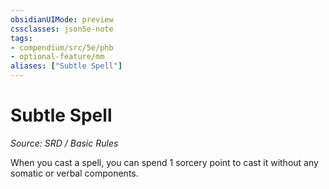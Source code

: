 ```yaml
---
obsidianUIMode: preview
cssclasses: json5e-note
tags:
- compendium/src/5e/phb
- optional-feature/mm
aliases: ["Subtle Spell"]
---
```

# Subtle Spell
*Source: SRD / Basic Rules* 

When you cast a spell, you can spend 1 sorcery point to cast it without any somatic or verbal components.